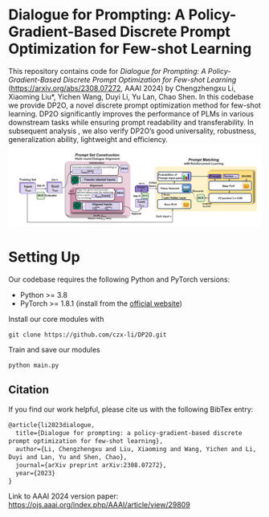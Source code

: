 # Dialogue for Prompting: A Policy-Gradient-Based Discrete Prompt Optimization for Few-shot Learning

This repository contains code for *Dialogue for Prompting: A Policy-Gradient-Based Discrete Prompt Optimization for Few-shot Learning* (https://arxiv.org/abs/2308.07272, AAAI 2024) by Chengzhengxu Li, Xiaoming Liu*, Yichen Wang, Duyi Li, Yu Lan, Chao Shen. In this codebase we provide DP2O, a novel discrete prompt optimization method for few-shot learning. DP2O significantly improves the performance of PLMs in various downstream tasks while ensuring prompt readability and transferability. In subsequent analysis , we also verify DP2O’s good universality, robustness, generalization ability, lightweight and efficiency.
![](figure.png)

# Setting Up

Our codebase requires the following Python and PyTorch versions: 
* Python >= 3.8
* PyTorch >= 1.8.1 (install from the [official website](https://pytorch.org/get-started/locally/))

Install our core modules with
```
git clone https://github.com/czx-li/DP2O.git
```
Train and save our modules
```
python main.py
```
## Citation

If you find our work helpful, please cite us with the following BibTex entry:

```
@article{li2023dialogue,
  title={Dialogue for prompting: a policy-gradient-based discrete prompt optimization for few-shot learning},
  author={Li, Chengzhengxu and Liu, Xiaoming and Wang, Yichen and Li, Duyi and Lan, Yu and Shen, Chao},
  journal={arXiv preprint arXiv:2308.07272},
  year={2023}
}
```

Link to AAAI 2024 version paper: https://ojs.aaai.org/index.php/AAAI/article/view/29809
